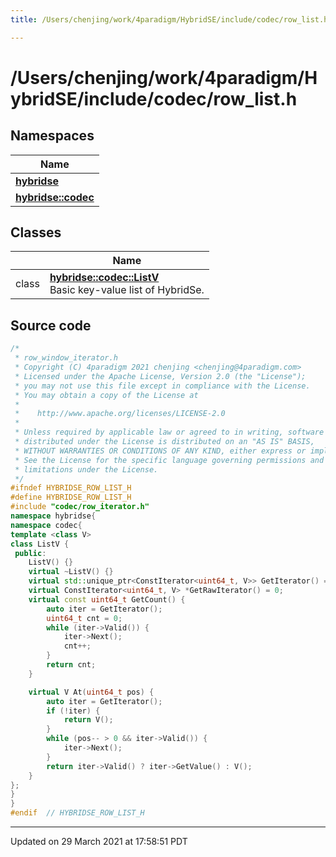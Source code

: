 ```yaml
---
title: /Users/chenjing/work/4paradigm/HybridSE/include/codec/row_list.h

---
```

# /Users/chenjing/work/4paradigm/HybridSE/include/codec/row_list.h

## Namespaces

| Name           |
| -------------- |
| **[hybridse](/hybridse/usage/api/c++/Namespaces/namespacehybridse.md)**  |
| **[hybridse::codec](/hybridse/usage/api/c++/Namespaces/namespacehybridse_1_1codec.md)**  |

## Classes

|                | Name           |
| -------------- | -------------- |
| class | **[hybridse::codec::ListV](/hybridse/usage/api/c++/Classes/classhybridse_1_1codec_1_1_list_v.md)** <br>Basic key-value list of HybridSe.  |




## Source code

```cpp
/*
 * row_window_iterator.h
 * Copyright (C) 4paradigm 2021 chenjing <chenjing@4paradigm.com>
 * Licensed under the Apache License, Version 2.0 (the "License");
 * you may not use this file except in compliance with the License.
 * You may obtain a copy of the License at
 *
 *    http://www.apache.org/licenses/LICENSE-2.0
 *
 * Unless required by applicable law or agreed to in writing, software
 * distributed under the License is distributed on an "AS IS" BASIS,
 * WITHOUT WARRANTIES OR CONDITIONS OF ANY KIND, either express or implied.
 * See the License for the specific language governing permissions and
 * limitations under the License.
 */
#ifndef HYBRIDSE_ROW_LIST_H
#define HYBRIDSE_ROW_LIST_H
#include "codec/row_iterator.h"
namespace hybridse{
namespace codec{
template <class V>
class ListV {
 public:
    ListV() {}
    virtual ~ListV() {}
    virtual std::unique_ptr<ConstIterator<uint64_t, V>> GetIterator() = 0;
    virtual ConstIterator<uint64_t, V> *GetRawIterator() = 0;
    virtual const uint64_t GetCount() {
        auto iter = GetIterator();
        uint64_t cnt = 0;
        while (iter->Valid()) {
            iter->Next();
            cnt++;
        }
        return cnt;
    }

    virtual V At(uint64_t pos) {
        auto iter = GetIterator();
        if (!iter) {
            return V();
        }
        while (pos-- > 0 && iter->Valid()) {
            iter->Next();
        }
        return iter->Valid() ? iter->GetValue() : V();
    }
};
}
}
#endif  // HYBRIDSE_ROW_LIST_H
```


-------------------------------

Updated on 29 March 2021 at 17:58:51 PDT
